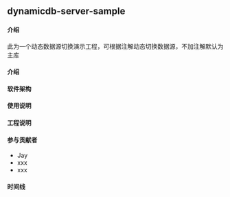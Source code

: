 ## dynamicdb-server-sample

#### 介绍
此为一个动态数据源切换演示工程，可根据注解动态切换数据源，不加注解默认为主库

#### 介绍


#### 软件架构


#### 使用说明


#### 工程说明



#### 参与贡献者
- Jay
- xxx
- xxx

#### 时间线
